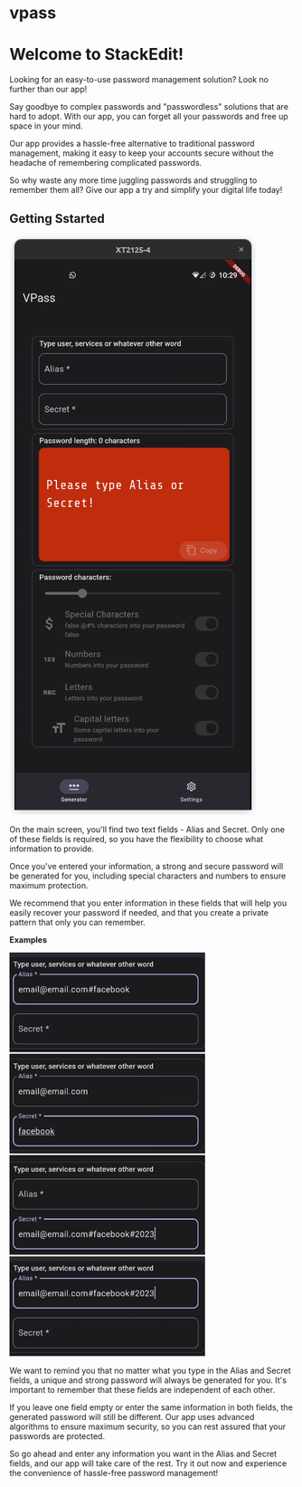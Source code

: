 # vpass

# Welcome to StackEdit!

Looking for an easy-to-use password management solution? Look no further than our app!

Say goodbye to complex passwords and "passwordless" solutions that are hard to adopt. With our app, you can forget all your passwords and free up space in your mind.

Our app provides a hassle-free alternative to traditional password management, making it easy to keep your accounts secure without the headache of remembering complicated passwords.

So why waste any more time juggling passwords and struggling to remember them all? Give our app a try and simplify your digital life today!

## Getting Sstarted
![First screen](https://github.com/vinaooo/vpass/blob/master/Prints/Captura%20de%20tela%20de%202023-03-26%2010-29-50.png)

On the main screen, you'll find two text fields - Alias and Secret. Only one of these fields is required, so you have the flexibility to choose what information to provide.

Once you've entered your information, a strong and secure password will be generated for you, including special characters and numbers to ensure maximum protection.

We recommend that you enter information in these fields that will help you easily recover your password if needed, and that you create a private pattern that only you can remember.

**Examples**

![enter image description here](https://github.com/vinaooo/vpass/blob/master/Prints/Captura%20de%20tela%20de%202023-03-26%2011-12-22.png)
![Alias and Scret](https://github.com/vinaooo/vpass/blob/master/Prints/Captura%20de%20tela%20de%202023-03-26%2011-08-51.png)
![Different Alias and Secrets](https://github.com/vinaooo/vpass/blob/master/Prints/Captura%20de%20tela%20de%202023-03-26%2011-13-24.png)
![enter image description here](https://github.com/vinaooo/vpass/blob/master/Prints/Captura%20de%20tela%20de%202023-03-26%2011-12-33.png)

We want to remind you that no matter what you type in the Alias and Secret fields, a unique and strong password will always be generated for you. It's important to remember that these fields are independent of each other.

If you leave one field empty or enter the same information in both fields, the generated password will still be different. Our app uses advanced algorithms to ensure maximum security, so you can rest assured that your passwords are protected.

So go ahead and enter any information you want in the Alias and Secret fields, and our app will take care of the rest. Try it out now and experience the convenience of hassle-free password management!


<!--stackedit_data:
eyJoaXN0b3J5IjpbNDEyOTMzMDEwLC02NzYzNjUxNDgsLTE4OD
c0OTQzMzIsMTQ3MjE1NzU2NSwxOTk1NDU0OTU3LC02NzMxODg3
ODBdfQ==
-->